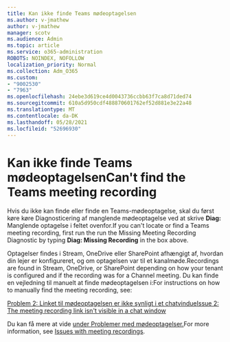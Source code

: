 ```yaml
---
title: Kan ikke finde Teams mødeoptagelsen
ms.author: v-jmathew
author: v-jmathew
manager: scotv
ms.audience: Admin
ms.topic: article
ms.service: o365-administration
ROBOTS: NOINDEX, NOFOLLOW
localization_priority: Normal
ms.collection: Adm_O365
ms.custom:
- "9002530"
- "7963"
ms.openlocfilehash: 24ebe3d619ce4d0043736ccbb63f7ca8d71ded74
ms.sourcegitcommit: 610a5d950cdf488870601762ef52d881e3e22a48
ms.translationtype: MT
ms.contentlocale: da-DK
ms.lasthandoff: 05/28/2021
ms.locfileid: "52696930"
---
```

# <a name="cant-find-the-teams-meeting-recording"></a><span data-ttu-id="3787b-102">Kan ikke finde Teams mødeoptagelsen</span><span class="sxs-lookup"><span data-stu-id="3787b-102">Can't find the Teams meeting recording</span></span>

<span data-ttu-id="3787b-103">Hvis du ikke kan finde eller finde en Teams-mødeoptagelse, skal du først køre køre Diagnosticering af manglende mødeoptagelse ved at skrive **Diag:** Manglende optagelse i feltet ovenfor.</span><span class="sxs-lookup"><span data-stu-id="3787b-103">If you can't locate or find a Teams meeting recording, first run the run the Missing Meeting Recording Diagnostic by typing **Diag: Missing Recording** in the box above.</span></span> 

<span data-ttu-id="3787b-104">Optagelser findes i Stream, OneDrive eller SharePoint afhængigt af, hvordan din lejer er konfigureret, og om optagelsen var til et kanalmøde.</span><span class="sxs-lookup"><span data-stu-id="3787b-104">Recordings are found in Stream, OneDrive, or SharePoint depending on how your tenant is configured and if the recording was for a Channel meeting.</span></span> <span data-ttu-id="3787b-105">Du kan finde en vejledning til manuelt at finde mødeoptagelsen i:</span><span class="sxs-lookup"><span data-stu-id="3787b-105">For instructions on how to manually find the meeting recording, see:</span></span> 

[<span data-ttu-id="3787b-106">Problem 2: Linket til mødeoptagelsen er ikke synligt i et chatvindue</span><span class="sxs-lookup"><span data-stu-id="3787b-106">Issue 2: The meeting recording link isn't visible in a chat window</span></span>](/microsoftteams/troubleshoot/meetings/troubleshoot-meeting-recording-issues#issue-2-the-meeting-recording-link-isnt-visible-in-a-chat-window)

<span data-ttu-id="3787b-107">Du kan få mere at vide [under Problemer med mødeoptagelser.](/microsoftteams/troubleshoot/meetings/troubleshoot-meeting-recording-issues)</span><span class="sxs-lookup"><span data-stu-id="3787b-107">For more information, see [Issues with meeting recordings](/microsoftteams/troubleshoot/meetings/troubleshoot-meeting-recording-issues).</span></span>
